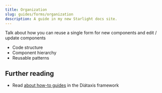 ```yaml
---
title: Organization
slug: guides/forms/organization
description: A guide in my new Starlight docs site.
---
```


Talk about how you can reuse a single form for new components and edit / update components

- Code structure
- Component hierarchy
- Reusable patterns

## Further reading

- Read [about how-to guides](https://diataxis.fr/how-to-guides/) in the Diátaxis framework
